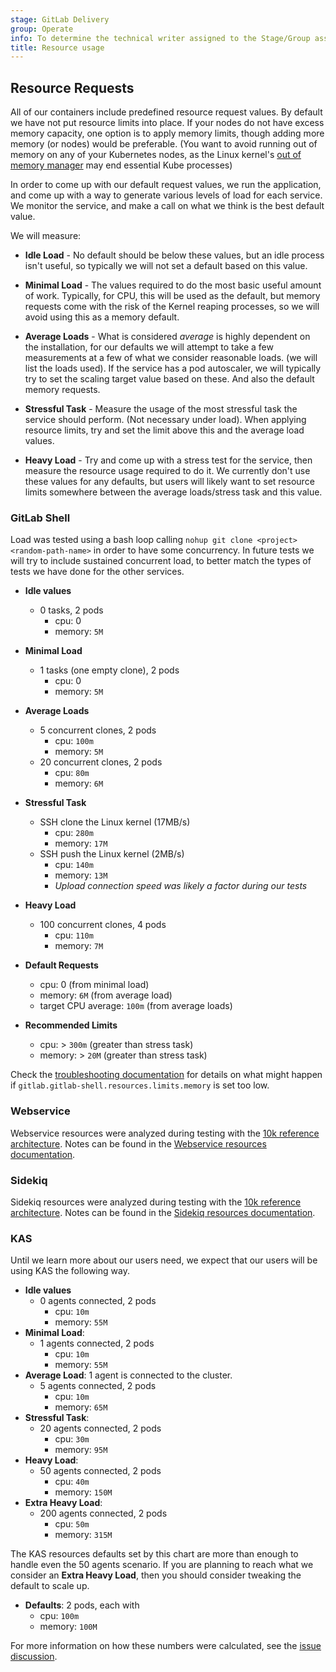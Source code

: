 ```yaml
---
stage: GitLab Delivery
group: Operate
info: To determine the technical writer assigned to the Stage/Group associated with this page, see https://handbook.gitlab.com/handbook/product/ux/technical-writing/#assignments
title: Resource usage
---
```


## Resource Requests

All of our containers include predefined resource request values. By default we
have not put resource limits into place. If your nodes do not have excess memory
capacity, one option is to apply memory limits, though adding more memory (or nodes)
would be preferable. (You want to avoid running out of memory on any of your
Kubernetes nodes, as the Linux kernel's [out of memory manager](https://www.kernel.org/doc/gorman/html/understand/understand016.html) may end essential Kube processes)

In order to come up with our default request values, we run the application, and
come up with a way to generate various levels of load for each service. We monitor the
service, and make a call on what we think is the best default value.

We will measure:

- **Idle Load** - No default should be below these values, but an idle process
  isn't useful, so typically we will not set a default based on this value.

- **Minimal Load** - The values required to do the most basic useful amount of work.
  Typically, for CPU, this will be used as the default, but memory requests come with
  the risk of the Kernel reaping processes, so we will avoid using this as a memory default.

- **Average Loads** - What is considered *average* is highly dependent on the installation,
  for our defaults we will attempt to take a few measurements at a few of what we
  consider reasonable loads. (we will list the loads used). If the service has a pod
  autoscaler, we will typically try to set the scaling target value based on these.
  And also the default memory requests.

- **Stressful Task** - Measure the usage of the most stressful task the service
  should perform. (Not necessary under load). When applying resource limits, try and
  set the limit above this and the average load values.

- **Heavy Load** - Try and come up with a stress test for the service, then measure
  the resource usage required to do it. We currently don't use these values for any
  defaults, but users will likely want to set resource limits somewhere between the
  average loads/stress task and this value.

### GitLab Shell

Load was tested using a bash loop calling  `nohup git clone <project> <random-path-name>` in order to have some concurrency.
In future tests we will try to include sustained concurrent load, to better match the types of tests we have done for the other services.

- **Idle values**
  - 0 tasks, 2 pods
    - cpu: 0
    - memory: `5M`

- **Minimal Load**
  - 1 tasks (one empty clone), 2 pods
    - cpu: 0
    - memory: `5M`

- **Average Loads**
  - 5 concurrent clones, 2 pods
    - cpu: `100m`
    - memory: `5M`
  - 20 concurrent clones, 2 pods
    - cpu: `80m`
    - memory: `6M`

- **Stressful Task**
  - SSH clone the Linux kernel (17MB/s)
    - cpu: `280m`
    - memory: `17M`
  - SSH push the Linux kernel (2MB/s)
    - cpu: `140m`
    - memory: `13M`
    - *Upload connection speed was likely a factor during our tests*

- **Heavy Load**
  - 100 concurrent clones, 4 pods
    - cpu: `110m`
    - memory: `7M`

- **Default Requests**
  - cpu: 0 (from minimal load)
  - memory: `6M` (from average load)
  - target CPU average: `100m` (from average loads)

- **Recommended Limits**
  - cpu: > `300m` (greater than stress task)
  - memory: > `20M` (greater than stress task)

Check the [troubleshooting documentation](../troubleshooting/_index.md#git-over-ssh-the-remote-end-hung-up-unexpectedly)
for details on what might happen if `gitlab.gitlab-shell.resources.limits.memory` is set too low.

### Webservice

Webservice resources were analyzed during testing with the
[10k reference architecture](https://docs.gitlab.com/administration/reference_architectures/10k_users/).
Notes can be found in the [Webservice resources documentation](../charts/gitlab/webservice/_index.md#resources).

### Sidekiq

Sidekiq resources were analyzed during testing with the
[10k reference architecture](https://docs.gitlab.com/administration/reference_architectures/10k_users/).
Notes can be found in the [Sidekiq resources documentation](../charts/gitlab/sidekiq/_index.md#resources).

### KAS

Until we learn more about our users need, we expect that our users will be using KAS the following way.

- **Idle values**
  - 0 agents connected, 2 pods
    - cpu: `10m`
    - memory: `55M`
- **Minimal Load**:
  - 1 agents connected, 2 pods
    - cpu: `10m`
    - memory: `55M`
- **Average Load**: 1 agent is connected to the cluster.
  - 5 agents connected, 2 pods
    - cpu: `10m`
    - memory: `65M`
- **Stressful Task**:
  - 20 agents connected, 2 pods
    - cpu: `30m`
    - memory: `95M`
- **Heavy Load**:
  - 50 agents connected, 2 pods
    - cpu: `40m`
    - memory: `150M`
- **Extra Heavy Load**:
  - 200 agents connected, 2 pods
    - cpu: `50m`
    - memory: `315M`

The KAS resources defaults set by this chart are more than enough to handle even the 50 agents scenario.
If you are planning to reach what we consider an **Extra Heavy Load**, then you should consider tweaking the
default to scale up.

- **Defaults**: 2 pods, each with
  - cpu: `100m`
  - memory: `100M`

For more information on how these numbers were calculated, see the
[issue discussion](https://gitlab.com/gitlab-org/gitlab/-/issues/296789#note_542196438).
